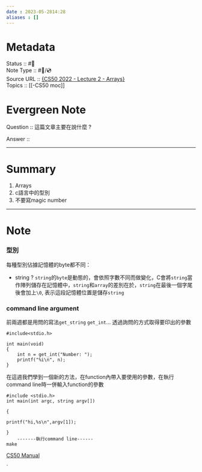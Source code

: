 ```yaml
---
date : 2023-05-2814:28
aliases : []
---
```

# Metadata
Status :: #🌱 <br>
Note Type :: #📨/💿 <br>
Source URL :: [{CS50 2022 - Lecture 2 - Arrays} ](https://www.youtube.com/watch?v=XmYnsO7iSI8&t=1815s)<br>
Topics :: [[-CS50 moc]]<br>
# Evergreen Note

Question :: 這篇文章主要在說什麼 ?

Answer ::

---

# Summary 
1. Arrays
2. c語言中的型別
4. 不要寫magic number
---

# Note
### 型別
每種型別佔據記憶體的byte都不同：



- string ? 
  `string`的`byte`是動態的，會依照字數不同而做變化，C會將`string`當作陣列儲存在記憶體中，`string`和`array`的差別在於，`string`在最後一個字尾後會加上`\0`, 表示這段記憶體位置是儲存`string`

### command line argument
前兩週都是用問的寫法`get_string` `get_int`... 
透過詢問的方式取得要印出的參數
```
#include<stdio.h>

int main(void)
{
	int n = get_int("Number: ");
	printf("%i\n", n);
}
```
在這週我們學到一個新的方法，在function內帶入要使用的參數，在執行command line時一併輸入function的參數
```
#include <stdio.h>
int main(int argc, string argv[])

{

printf("hi,%s\n",argv[1]);

}
	-------執行command line------
make

```
[CS50 Manual](https://manual.cs50.io/)

`